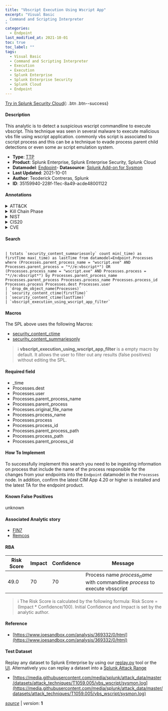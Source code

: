 ```yaml
---
title: "Vbscript Execution Using Wscript App"
excerpt: "Visual Basic
, Command and Scripting Interpreter
"
categories:
  - Endpoint
last_modified_at: 2021-10-01
toc: true
toc_label: ""
tags:
  - Visual Basic
  - Command and Scripting Interpreter
  - Execution
  - Execution
  - Splunk Enterprise
  - Splunk Enterprise Security
  - Splunk Cloud
  - Endpoint
---
```




[Try in Splunk Security Cloud](https://www.splunk.com/en_us/products/cyber-security.html){: .btn .btn--success}

#### Description

This analytic is to detect a suspicious wscript commandline to execute vbscript. This technique was seen in several malware to execute malicious vbs file using wscript application. commonly vbs script is associated to cscript process and this can be a technique to evade process parent child detections or even some av script emulation system.

- **Type**: [TTP](https://github.com/splunk/security_content/wiki/Detection-Analytic-Types)
- **Product**: Splunk Enterprise, Splunk Enterprise Security, Splunk Cloud
- **Datamodel**: [Endpoint](https://docs.splunk.com/Documentation/CIM/latest/User/Endpoint)- **Datasource**: [Splunk Add-on for Sysmon](https://splunkbase.splunk.com/app/5709)
- **Last Updated**: 2021-10-01
- **Author**: Teoderick Contreras, Splunk
- **ID**: 35159940-228f-11ec-8a49-acde48001122


#### Annotations

<details>
  <summary>ATT&CK</summary>

<div markdown="1">


| ID             | Technique        |  Tactic             |
| -------------- | ---------------- |-------------------- |
| [T1059.005](https://attack.mitre.org/techniques/T1059/005/) | Visual Basic | Execution |

| [T1059](https://attack.mitre.org/techniques/T1059/) | Command and Scripting Interpreter | Execution |

</div>
</details>


<details>
  <summary>Kill Chain Phase</summary>

<div markdown="1">

* Exploitation


</div>
</details>


<details>
  <summary>NIST</summary>

<div markdown="1">



</div>
</details>

<details>
  <summary>CIS20</summary>

<div markdown="1">



</div>
</details>

<details>
  <summary>CVE</summary>

<div markdown="1">


</div>
</details>

#### Search 

```

| tstats `security_content_summariesonly` count min(_time) as firstTime max(_time) as lastTime from datamodel=Endpoint.Processes where (Processes.parent_process_name = "wscript.exe" AND Processes.parent_process = "*//e:vbscript*") OR (Processes.process_name = "wscript.exe" AND Processes.process = "*//e:vbscript*") by Processes.parent_process_name Processes.parent_process Processes.process_name Processes.process_id Processes.process Processes.dest Processes.user 
| `drop_dm_object_name(Processes)` 
| `security_content_ctime(firstTime)` 
| `security_content_ctime(lastTime)` 
| `vbscript_execution_using_wscript_app_filter`
```

#### Macros
The SPL above uses the following Macros:
* [security_content_ctime](https://github.com/splunk/security_content/blob/develop/macros/security_content_ctime.yml)
* [security_content_summariesonly](https://github.com/splunk/security_content/blob/develop/macros/security_content_summariesonly.yml)

> :information_source:
> **vbscript_execution_using_wscript_app_filter** is a empty macro by default. It allows the user to filter out any results (false positives) without editing the SPL.

#### Required field
* _time
* Processes.dest
* Processes.user
* Processes.parent_process_name
* Processes.parent_process
* Processes.original_file_name
* Processes.process_name
* Processes.process
* Processes.process_id
* Processes.parent_process_path
* Processes.process_path
* Processes.parent_process_id


#### How To Implement
To successfully implement this search you need to be ingesting information on process that include the name of the process responsible for the changes from your endpoints into the `Endpoint` datamodel in the `Processes` node. In addition, confirm the latest CIM App 4.20 or higher is installed and the latest TA for the endpoint product.

#### Known False Positives
unknown

#### Associated Analytic story
* [FIN7](/stories/fin7)
* [Remcos](/stories/remcos)




#### RBA

| Risk Score  | Impact      | Confidence   | Message      |
| ----------- | ----------- |--------------|--------------|
| 49.0 | 70 | 70 | Process name $process_name$ with commandline $process$ to execute vbsscript |


> :information_source:
> The Risk Score is calculated by the following formula: Risk Score = (Impact * Confidence/100). Initial Confidence and Impact is set by the analytic author. 

#### Reference

* [https://www.joesandbox.com/analysis/369332/0/html](https://www.joesandbox.com/analysis/369332/0/html)



#### Test Dataset
Replay any dataset to Splunk Enterprise by using our [replay.py](https://github.com/splunk/attack_data#using-replaypy) tool or the [UI](https://github.com/splunk/attack_data#using-ui).
Alternatively you can replay a dataset into a [Splunk Attack Range](https://github.com/splunk/attack_range#replay-dumps-into-attack-range-splunk-server)


* [https://media.githubusercontent.com/media/splunk/attack_data/master/datasets/attack_techniques/T1059.005/vbs_wscript/sysmon.log](https://media.githubusercontent.com/media/splunk/attack_data/master/datasets/attack_techniques/T1059.005/vbs_wscript/sysmon.log)



[*source*](https://github.com/splunk/security_content/tree/develop/detections/endpoint/vbscript_execution_using_wscript_app.yml) \| *version*: **1**